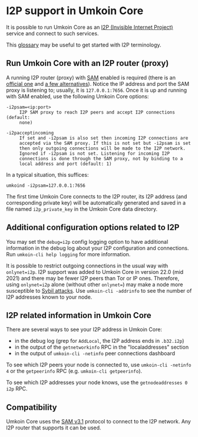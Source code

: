 # I2P support in Umkoin Core

It is possible to run Umkoin Core as an
[I2P (Invisible Internet Project)](https://en.wikipedia.org/wiki/I2P)
service and connect to such services.

This [glossary](https://geti2p.net/en/about/glossary) may be useful to get
started with I2P terminology.

## Run Umkoin Core with an I2P router (proxy)

A running I2P router (proxy) with [SAM](https://geti2p.net/en/docs/api/samv3)
enabled is required (there is an [official one](https://geti2p.net) and
[a few alternatives](https://en.wikipedia.org/wiki/I2P#Routers)). Notice the IP
address and port the SAM proxy is listening to; usually, it is
`127.0.0.1:7656`. Once it is up and running with SAM enabled, use the following
Umkoin Core options:

```
-i2psam=<ip:port>
     I2P SAM proxy to reach I2P peers and accept I2P connections (default:
     none)

-i2pacceptincoming
     If set and -i2psam is also set then incoming I2P connections are
     accepted via the SAM proxy. If this is not set but -i2psam is set
     then only outgoing connections will be made to the I2P network.
     Ignored if -i2psam is not set. Listening for incoming I2P
     connections is done through the SAM proxy, not by binding to a
     local address and port (default: 1)
```

In a typical situation, this suffices:

```
umkoind -i2psam=127.0.0.1:7656
```

The first time Umkoin Core connects to the I2P router, its I2P address (and
corresponding private key) will be automatically generated and saved in a file
named `i2p_private_key` in the Umkoin Core data directory.

## Additional configuration options related to I2P

You may set the `debug=i2p` config logging option to have additional
information in the debug log about your I2P configuration and connections. Run
`umkoin-cli help logging` for more information.

It is possible to restrict outgoing connections in the usual way with
`onlynet=i2p`. I2P support was added to Umkoin Core in version 22.0 (mid 2021)
and there may be fewer I2P peers than Tor or IP ones. Therefore, using
`onlynet=i2p` alone (without other `onlynet=`) may make a node more susceptible
to [Sybil attacks](https://en.bitcoin.it/wiki/Weaknesses#Sybil_attack). Use
`umkoin-cli -addrinfo` to see the number of I2P addresses known to your node.

## I2P related information in Umkoin Core

There are several ways to see your I2P address in Umkoin Core:
- in the debug log (grep for `AddLocal`, the I2P address ends in `.b32.i2p`)
- in the output of the `getnetworkinfo` RPC in the "localaddresses" section
- in the output of `umkoin-cli -netinfo` peer connections dashboard

To see which I2P peers your node is connected to, use `umkoin-cli -netinfo 4`
or the `getpeerinfo` RPC (e.g. `umkoin-cli getpeerinfo`).

To see which I2P addresses your node knows, use the `getnodeaddresses 0 i2p`
RPC.

## Compatibility

Umkoin Core uses the [SAM v3.1](https://geti2p.net/en/docs/api/samv3) protocol
to connect to the I2P network. Any I2P router that supports it can be used.

